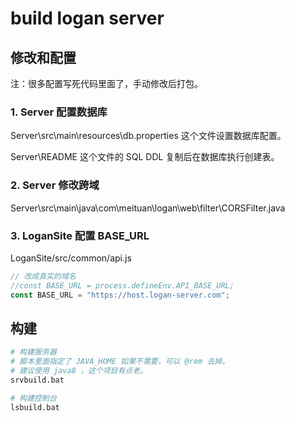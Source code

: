 # build logan server


## 修改和配置

注：很多配置写死代码里面了，手动修改后打包。

### 1. Server 配置数据库

Server\src\main\resources\db.properties
这个文件设置数据库配置。

Server\README
这个文件的 SQL DDL 复制后在数据库执行创建表。

### 2. Server 修改跨域

Server\src\main\java\com\meituan\logan\web\filter\CORSFilter.java

### 3. LoganSite 配置 BASE_URL

LoganSite/src/common/api.js
```js
// 改成真实的域名
//const BASE_URL = process.defineEnv.API_BASE_URL;
const BASE_URL = "https://host.logan-server.com";
```

## 构建

```bash
# 构建服务器
# 脚本里面指定了 JAVA_HOME 如果不需要，可以 @rem 去掉。
# 建议使用 java8 ，这个项目有点老。
srvbuild.bat

# 构建控制台
lsbuild.bat
```